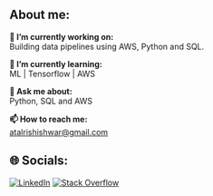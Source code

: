 ## About me:
**🔭 I’m currently working on:**<br />
Building data pipelines using AWS, Python and SQL.

**🌱 I’m currently learning:**<br />
ML | Tensorflow | AWS

**💬 Ask me about:**<br />
Python, SQL and AWS

**📫 How to reach me:**<br />
atalrishishwar@gmail.com

## 🌐 Socials:
[![LinkedIn](https://img.shields.io/badge/LinkedIn-%230077B5.svg?logo=linkedin&logoColor=white)](https://www.linkedin.com/in/ratandeepsharma) [![Stack Overflow](https://img.shields.io/badge/-Stackoverflow-FE7A16?logo=stack-overflow&logoColor=white)](https://stackoverflow.com/users/12890168) 
